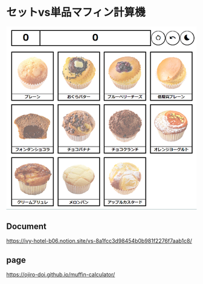 # セットvs単品マフィン計算機

![appImage](/docs/images/CB20FA7D-53E3-43D9-BC59-F7C1FE41E0CE.png)

## Document
https://ivy-hotel-b06.notion.site/vs-8a1fcc3d98454b0b981f2276f7aab1c8/

## page
https://ojiro-doi.github.io/muffin-calculator/
